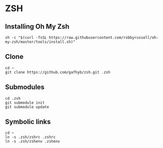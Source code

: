 # ZSH

## Installing Oh My Zsh
    sh -c "$(curl -fsSL https://raw.githubusercontent.com/robbyrussell/oh-my-zsh/master/tools/install.sh)"

## Clone
    cd ~
    git clone https://github.com/gafhyb/zsh.git .zsh

## Submodules
    cd .zsh
    git submodule init
    git submodule update

## Symbolic links
    cd ~
    ln -s .zsh/zshrc .zshrc
    ln -s .zsh/zshenv .zshenv
